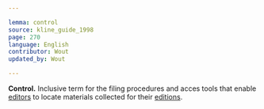 ```yaml
---

lemma: control
source: kline_guide_1998
page: 270
language: English
contributor: Wout
updated_by: Wout

---
```


**Control.** Inclusive term for the filing procedures and acces tools that enable [editors](editorScholarly.html) to locate materials collected for their [editions](editionScholarly.html).
